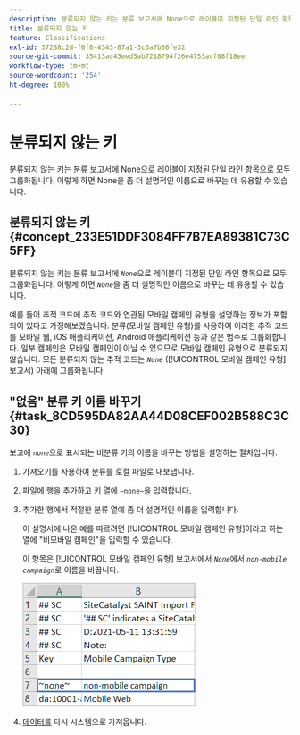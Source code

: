 ```yaml
---
description: 분류되지 않는 키는 분류 보고서에 None으로 레이블이 지정된 단일 라인 항목으로 모두 그룹화됩니다. 이렇게 하면 None을 좀 더 설명적인 이름으로 바꾸는 데 유용할 수 있습니다.
title: 분류되지 않는 키
feature: Classifications
exl-id: 37288c2d-f6f6-4343-87a1-3c3a7b56fe32
source-git-commit: 35413ac43eed5ab7218794f26e4753acf08f18ee
workflow-type: tm+mt
source-wordcount: '254'
ht-degree: 100%

---
```


# 분류되지 않는 키

분류되지 않는 키는 분류 보고서에 None으로 레이블이 지정된 단일 라인 항목으로 모두 그룹화됩니다. 이렇게 하면 None을 좀 더 설명적인 이름으로 바꾸는 데 유용할 수 있습니다.

## 분류되지 않는 키 {#concept_233E51DDF3084FF7B7EA89381C73C5FF}

분류되지 않는 키는 분류 보고서에 *`None`*&#x200B;으로 레이블이 지정된 단일 라인 항목으로 모두 그룹화됩니다. 이렇게 하면 *`None`*&#x200B;을 좀 더 설명적인 이름으로 바꾸는 데 유용할 수 있습니다.

예를 들어 추적 코드에 추적 코드와 연관된 모바일 캠페인 유형을 설명하는 정보가 포함되어 있다고 가정해보겠습니다. 분류(모바일 캠페인 유형)를 사용하여 이러한 추적 코드를 모바일 웹, iOS 애플리케이션, Android 애플리케이션 등과 같은 범주로 그룹화합니다. 일부 캠페인은 모바일 캠페인이 아닐 수 있으므로 모바일 캠페인 유형으로 분류되지 않습니다. 모든 분류되지 않는 추적 코드는 *`None`* ([!UICONTROL 모바일 캠페인 유형] 보고서) 아래에 그룹화됩니다.

## &quot;없음&quot; 분류 키 이름 바꾸기 {#task_8CD595DA82AA44D08CEF002B588C3C30}

<!-- 

t_rename_classification_none.xml

 -->

보고에 *`none`*&#x200B;으로 표시되는 비분류 키의 이름을 바꾸는 방법을 설명하는 절차입니다.

1. 가져오기를 사용하여 분류를 로컬 파일로 내보냅니다.
1. 파일에 행을 추가하고 키 열에 `~none~`을 입력합니다.
1. 추가한 행에서 적절한 분류 열에 좀 더 설명적인 이름을 입력합니다.

   이 설명서에 나온 예를 따르려면 [!UICONTROL 모바일 캠페인 유형]이라고 하는 열에 &quot;비모바일 캠페인&quot;을 입력할 수 있습니다.

   이 항목은 [!UICONTROL 모바일 캠페인 유형] 보고서에서 *`None`*&#x200B;에서 *`non-mobile campaign`*&#x200B;로 이름을 바꿉니다.

   ![분류되지 않는 키 예시](/help/components/classifications/importer/assets/non-classified-key.png)

1. [데이터를](/help/components/classifications/importer/import-file.md) 다시 시스템으로 가져옵니다.
